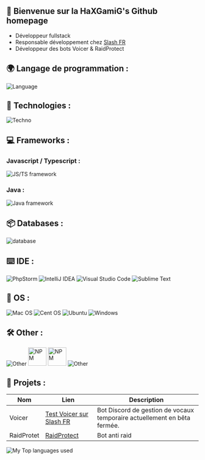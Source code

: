 ## 👋 Bienvenue sur la HaXGamiG's Github homepage

- Développeur fullstack
- Responsable développement chez [Slash FR](https://discord.gg/fr)
- Développeur des bots Voicer & RaidProtect

## 🌍 Langage de programmation :

![Language](https://skillicons.dev/icons?i=ts,js,php,html,css,java,lua,cs,cpp&theme=dark)

## 🔧 Technologies :

![Techno](https://skillicons.dev/icons?i=nodejs,deno&theme=dark)

## 💻 Frameworks :

### Javascript / Typescript :
![JS/TS framework](https://skillicons.dev/icons?i=react,nextjs,angular,electron&theme=dark)

### Java :
![Java framework](https://skillicons.dev/icons?i=spring&theme=dark)

## 📦 Databases :

![database](https://skillicons.dev/icons?i=mysql,postgresql&theme=dark)

## ⌨️ IDE :

![PhpStorm](https://img.shields.io/badge/phpstorm-143?style=for-the-badge&logo=phpstorm&logoColor=black&color=black&labelColor=darkorchid)
![IntelliJ IDEA](https://img.shields.io/badge/IntelliJIDEA-000000.svg?style=for-the-badge&logo=intellij-idea&logoColor=white)
![Visual Studio Code](https://img.shields.io/badge/Visual%20Studio%20Code-0078d7.svg?style=for-the-badge&logo=visual-studio-code&logoColor=white)
![Sublime Text](https://img.shields.io/badge/sublime_text-%23575757.svg?style=for-the-badge&logo=sublime-text&logoColor=important)

## 🔧 OS :
![Mac OS](https://img.shields.io/badge/mac%20os-000000?style=for-the-badge&logo=macos&logoColor=F0F0F0)
![Cent OS](https://img.shields.io/badge/cent%20os-002260?style=for-the-badge&logo=centos&logoColor=F0F0F0)
![Ubuntu](https://img.shields.io/badge/Ubuntu-E95420?style=for-the-badge&logo=ubuntu&logoColor=white)
![Windows](https://img.shields.io/badge/Windows-0078D6?style=for-the-badge&logo=windows&logoColor=white)

## 🛠️ Other :

![Other](https://skillicons.dev/icons?i=docker,git,github,gitlab&theme=dark)
<img alt="NPM" src="https://logo.clearbit.com/npmjs.com" width="48" height="48" />
<img alt="NPM" src="https://logo.clearbit.com/apache.org" width="48" height="48" />
![Other](https://skillicons.dev/icons?i=regex,bash,figma,maven&theme=dark)

## 🚩 Projets :
| Nom        | Lien                                              | Description                                                              |
|------------|---------------------------------------------------|--------------------------------------------------------------------------|
| Voicer     | [Test Voicer sur Slash FR](https://discord.gg/fr) | Bot Discord de gestion de vocaux temporaire actuellement en bêta fermée. |
| RaidProtet | [RaidProtect](https://discord.gg/raidprotect)     | Bot anti raid                                                            |

<img alt="My Top languages used" src="https://github-readme-stats.vercel.app/api/top-langs/?username=HaXGamiG&locale=fr&theme=discord_old_blurple" />
